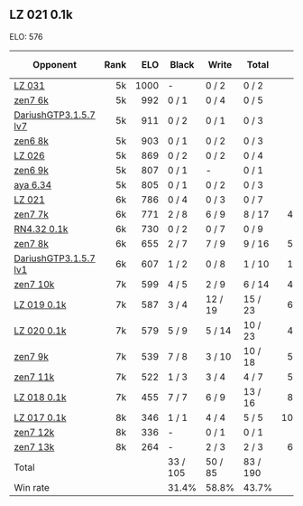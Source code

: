 ## LZ 021 0.1k ##

ELO: 576

Opponent | Rank | ELO | Black | Write | Total | Win rate
---------|-----:|----:|-------|-------|-------|-------:
[LZ 031](LZ%20031.md) | 5k | 1000 | - | 0 / 2 | 0 / 2 | 0.0%
[zen7 6k](zen7%206k.md) | 5k | 992 | 0 / 1 | 0 / 4 | 0 / 5 | 0.0%
[DariushGTP3.1.5.7 lv7](DariushGTP3.1.5.7%20lv7.md) | 5k | 911 | 0 / 2 | 0 / 1 | 0 / 3 | 0.0%
[zen6 8k](zen6%208k.md) | 5k | 903 | 0 / 1 | 0 / 2 | 0 / 3 | 0.0%
[LZ 026](LZ%20026.md) | 5k | 869 | 0 / 2 | 0 / 2 | 0 / 4 | 0.0%
[zen6 9k](zen6%209k.md) | 5k | 807 | 0 / 1 | - | 0 / 1 | 0.0%
[aya 6.34](aya%206.34.md) | 5k | 805 | 0 / 1 | 0 / 2 | 0 / 3 | 0.0%
[LZ 021](LZ%20021.md) | 6k | 786 | 0 / 4 | 0 / 3 | 0 / 7 | 0.0%
[zen7 7k](zen7%207k.md) | 6k | 771 | 2 / 8 | 6 / 9 | 8 / 17 | 47.1%
[RN4.32 0.1k](RN4.32%200.1k.md) | 6k | 730 | 0 / 2 | 0 / 7 | 0 / 9 | 0.0%
[zen7 8k](zen7%208k.md) | 6k | 655 | 2 / 7 | 7 / 9 | 9 / 16 | 56.3%
[DariushGTP3.1.5.7 lv1](DariushGTP3.1.5.7%20lv1.md) | 6k | 607 | 1 / 2 | 0 / 8 | 1 / 10 | 10.0%
[zen7 10k](zen7%2010k.md) | 7k | 599 | 4 / 5 | 2 / 9 | 6 / 14 | 42.9%
[LZ 019 0.1k](LZ%20019%200.1k.md) | 7k | 587 | 3 / 4 | 12 / 19 | 15 / 23 | 65.2%
[LZ 020 0.1k](LZ%20020%200.1k.md) | 7k | 579 | 5 / 9 | 5 / 14 | 10 / 23 | 43.5%
[zen7 9k](zen7%209k.md) | 7k | 539 | 7 / 8 | 3 / 10 | 10 / 18 | 55.6%
[zen7 11k](zen7%2011k.md) | 7k | 522 | 1 / 3 | 3 / 4 | 4 / 7 | 57.1%
[LZ 018 0.1k](LZ%20018%200.1k.md) | 7k | 455 | 7 / 7 | 6 / 9 | 13 / 16 | 81.3%
[LZ 017 0.1k](LZ%20017%200.1k.md) | 8k | 346 | 1 / 1 | 4 / 4 | 5 / 5 | 100.0%
[zen7 12k](zen7%2012k.md) | 8k | 336 | - | 0 / 1 | 0 / 1 | 0.0%
[zen7 13k](zen7%2013k.md) | 8k | 264 | - | 2 / 3 | 2 / 3 | 66.7%
Total | | | 33 / 105 | 50 / 85 | 83 / 190 | 
Win rate| | | 31.4% | 58.8% | 43.7% | 
